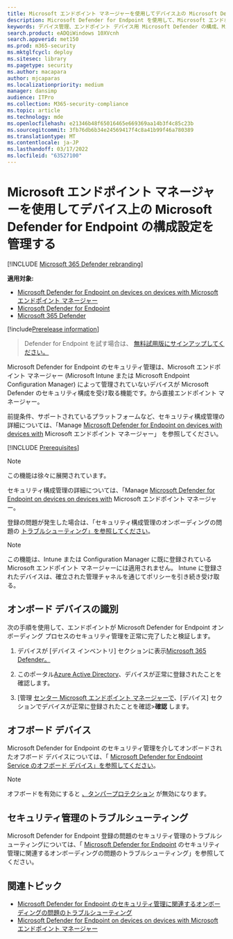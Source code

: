 ```yaml
---
title: Microsoft エンドポイント マネージャーを使用してデバイス上の Microsoft Defender for Endpoint の構成設定を管理する
description: Microsoft Defender for Endpoint を使用して、Microsoft エンドポイント マネージャーのセキュリティ設定を有効にする方法について説明します。
keywords: デバイス管理、エンドポイント デバイス用 Microsoft Defender の構成、Microsoft エンドポイント マネージャー
search.product: eADQiWindows 10XVcnh
search.appverid: met150
ms.prod: m365-security
ms.mktglfcycl: deploy
ms.sitesec: library
ms.pagetype: security
ms.author: macapara
author: mjcaparas
ms.localizationpriority: medium
manager: dansimp
audience: ITPro
ms.collection: M365-security-compliance
ms.topic: article
ms.technology: mde
ms.openlocfilehash: e21346b48f65016465e669369aa14b3f4c85c23b
ms.sourcegitcommit: 3fb76db6b34e24569417f4c8a41b99f46a780389
ms.translationtype: MT
ms.contentlocale: ja-JP
ms.lasthandoff: 03/17/2022
ms.locfileid: "63527100"
---
```

# <a name="manage-microsoft-defender-for-endpoint-configuration-settings-on-devices-with-microsoft-endpoint-manager"></a>Microsoft エンドポイント マネージャーを使用してデバイス上の Microsoft Defender for Endpoint の構成設定を管理する

[!INCLUDE [Microsoft 365 Defender rebranding](../../includes/microsoft-defender.md)]

**適用対象:**

- [Microsoft Defender for Endpoint on devices on devices with Microsoft エンドポイント マネージャー](/mem/intune/protect/mde-security-integration)
- [Microsoft Defender for Endpoint](https://go.microsoft.com/fwlink/p/?linkid=2154037)
- [Microsoft 365 Defender](https://go.microsoft.com/fwlink/?linkid=2118804)



[!include[Prerelease information](../../includes/prerelease.md)]


> Defender for Endpoint を試す場合は、 [無料試用版にサインアップしてください。](https://signup.microsoft.com/create-account/signup?products=7f379fee-c4f9-4278-b0a1-e4c8c2fcdf7e&ru=https://aka.ms/MDEp2OpenTrial?ocid=docs-wdatp-configureendpointsscript-abovefoldlink)


Microsoft Defender for Endpoint のセキュリティ管理は、Microsoft エンドポイント マネージャー (Microsoft Intune または Microsoft Endpoint Configuration Manager) によって管理されていないデバイスが Microsoft Defender のセキュリティ構成を受け取る機能です。から直接エンドポイント マネージャー。


前提条件、サポートされているプラットフォームなど、セキュリティ構成管理の詳細については、「Manage [Microsoft Defender for Endpoint on devices with devices with](/mem/intune/protect/mde-security-integration) Microsoft エンドポイント マネージャー」 を参照してください。



[!INCLUDE [Prerequisites](../../includes/security-config-mgt-prerequisites.md)]

>[!NOTE]
>この機能は徐々に展開されています。 

セキュリティ構成管理の詳細については、「Manage [Microsoft Defender for Endpoint on devices on devices with](/mem/intune/protect/mde-security-integration) Microsoft エンドポイント マネージャー。

登録の問題が発生した場合は、「セキュリティ構成管理のオンボーディングの問題の [トラブルシューティング」を参照してください](troubleshoot-security-config-mgt.md)。

> [!NOTE]
> この機能は、Intune または Configuration Manager に既に登録されているMicrosoft エンドポイント マネージャーには適用されません。 Intune に登録されたデバイスは、確立された管理チャネルを通じてポリシーを引き続き受け取る。

## <a name="identify-onboarded-devices"></a>オンボード デバイスの識別

次の手順を使用して、エンドポイントが Microsoft Defender for Endpoint オンボーディング プロセスのセキュリティ管理を正常に完了したと検証します。

1.  デバイスが [デバイス インベントリ] セクションに表示[Microsoft 365 Defender。](https://security.microsoft.com/)

2.  このポータル[Azure Active Directory](https://aad.portal.azure.com/#blade/Microsoft_AAD_Devices/DevicesMenuBlade/Devices/menuId/)、デバイスが正常に登録されたことを確認します。

3.  [管理 [センター Microsoft エンドポイント マネージャーで](https://endpoint.microsoft.com/#blade/Microsoft_Intune_DeviceSettings/DevicesMenu/mDMDevicesPreview)、[デバイス] セクションでデバイスが正常に登録されたことを確認>**確認** します。


## <a name="offboard-devices"></a>オフボード デバイス
Microsoft Defender for Endpoint のセキュリティ管理を介してオンボードされたオフボード デバイスについては、「 [Microsoft Defender for Endpoint Service のオフボード デバイス」を参照してください](offboard-machines.md)。

>[!NOTE]
>オフボードを有効にすると [、タンパープロテクション](prevent-changes-to-security-settings-with-tamper-protection.md#manage-tamper-protection-for-your-organization-using-the-microsoft-365-defender-portal) が無効になります。

## <a name="troubleshooting-security-management"></a>セキュリティ管理のトラブルシューティング 
Microsoft Defender for Endpoint 登録の問題のセキュリティ管理のトラブルシューティングについては、「 [Microsoft Defender for Endpoint](troubleshoot-security-config-mgt.md) のセキュリティ管理に関連するオンボーディングの問題のトラブルシューティング」を参照してください。

## <a name="related-topic"></a>関連トピック
- [Microsoft Defender for Endpoint のセキュリティ管理に関連するオンボーディングの問題のトラブルシューティング](troubleshoot-security-config-mgt.md)
- [Microsoft Defender for Endpoint on devices on devices with Microsoft エンドポイント マネージャー](/mem/intune/protect/mde-security-integration#configure-your-tenant-to-support-mde-security-configuration-management)
